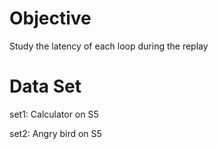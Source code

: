 # Objective
Study the latency of each loop during the replay

# Data Set
set1: Calculator on S5

set2: Angry bird on S5